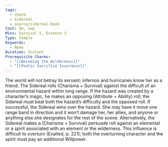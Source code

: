 ```yaml
---
tags:
  - charm
  - Sidereal
  - source/sidereal-book
Cost: 5m, 1wp
Mins: Survival 5, Essence 3
Type: Simple
Keywords:
  - None
Duration: Instant
Prerequisite Charms:
  - "[[Becoming the Wilderness]]"
  - "[[Poetic Sacrifice Insurance]]"
---
```

The world will not betray its servant; infernos and hurricanes know her as a friend. The Sidereal rolls (Charisma + Survival) against the difficult of an environmental hazard within long range. If the hazard was created by a character’s magic, he makes an opposing (Attribute + Ability) roll; the Sidereal must beat both the hazard’s difficulty and the opposed roll. If successful, the Sidereal wins over the hazard. She may have it move one range band in direction and it won’t damage her, her allies, and anyone or anything else she designates for the rest of the scene. Alternatively, the Sidereal makes a (Charisma + Survival) persuade roll against an elemental or a spirit associated with an element or the wilderness. This influence is difficult to overturn (Exalted, p. 221); both the overturning character and the spirit must pay an additional Willpower.